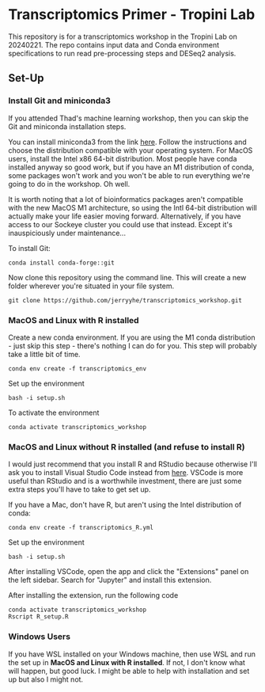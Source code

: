 # Transcriptomics Primer - Tropini Lab
This repository is for a transcriptomics workshop in the Tropini Lab on 20240221. The repo contains input data and Conda environment specifications to run read pre-processing steps and DESeq2 analysis. 

## Set-Up
### Install Git and miniconda3
If you attended Thad's machine learning workshop, then you can skip the Git and miniconda installation steps. 

You can install miniconda3 from the link [here](https://docs.anaconda.com/free/miniconda/). Follow the instructions and choose the distribution compatible with your operating system. For MacOS users, install the Intel x86 64-bit distribution. Most people have conda installed anyway so good work, but if you have an M1 distribution of conda, some packages won't work and you won't be able to run everything we're going to do in the workshop. Oh well.  

It is worth noting that a lot of bioinformatics packages aren't compatible with the new MacOS M1 architecture, so using the Intl 64-bit distribution will actually make your life easier moving forward. Alternatively, if you have access to our Sockeye cluster you could use that instead. Except it's inauspiciously under maintenance...

To install Git:
``` 
conda install conda-forge::git
```

Now clone this repository using the command line. This will create a new folder wherever you're situated in your file system. 
``` 
git clone https://github.com/jerryyhe/transcriptomics_workshop.git
```

### MacOS and Linux with R installed
Create a new conda environment. If you are using the M1 conda distribution - just skip this step - there's nothing I can do for you. This step will probably take a little bit of time. 
```
conda env create -f transcriptomics_env
```

Set up the environment
```
bash -i setup.sh
```

To activate the environment
```
conda activate transcriptomics_workshop
```

### MacOS and Linux without R installed (and refuse to install R)
I would just recommend that you install R and RStudio because otherwise I'll ask you to install Visual Studio Code instead from [here](https://code.visualstudio.com/download). VSCode is more useful than RStudio and is a worthwhile investment, there are just some extra steps you'll have to take to get set up. 

If you have a Mac, don't have R, but aren't using the Intel distribution of conda:

```
conda env create -f transcriptomics_R.yml
```

Set up the environment
```
bash -i setup.sh
```

After installing VSCode, open the app and click the "Extensions" panel on the left sidebar. Search for "Jupyter" and install this extension.  

After installing the extension, run the following code
```
conda activate transcriptomics_workshop
Rscript R_setup.R
```

### Windows Users
If you have WSL installed on your Windows machine, then use WSL and run the set up in **MacOS and Linux with R installed**. If not, I don't know what will happen, but good luck. I might be able to help with installation and set up but also I might not. 


